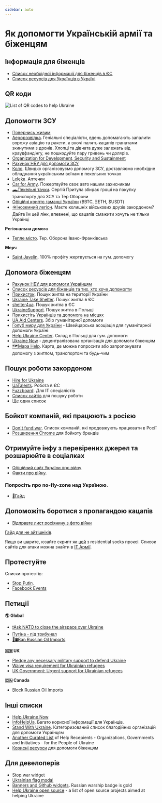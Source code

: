 ```yaml
---
sidebar: auto
---
```

# Як допомогти Українській армії та біженцям

## Інформація для біженців
- [Список необхідної інформації для біженців в ЄС](https://ukraineisforever.notion.site/4653c347e8d343199c6fff96530ca5f6)
- [Список ресурсів для Українців в Україні](https://ukraineisforever.notion.site/ukraineisforever/925902b5c48a4d7589fdeff2deba6233)

## QR коди
![List of QR codes to help Ukraine](https://cdn.earthroulette.com/help-ukraine/QR.png)
## Допомогти ЗСУ
  - [Повернись живим](https://savelife.in.ua/en/donate/)
  - [Аеророзвідка](https://aerorozvidka.xyz/). Геніальні спеціалісти, вдень допомагають запалити ворожу авіацію та ракети, а вночі палять кацапів гранатами зкинутими з дронів. Хлопці та дівчата дуже залежать від краудфандінгу, не пошкодуйте пару гривень чи долярів.
  - [Organization for Development, Security and Sustainment](https://odss.ee/blog/help-ukraine)
  - [Рахунок НБУ для допомоги ЗСУ](https://bank.gov.ua/en/news/all/natsionalniy-bank-vidkriv-spetsrahunok-dlya-zboru-koshtiv-na-potrebi-armiyi)
  - [Коло](https://koloua.com/en/). Швидко організовуємо допомогу ЗСУ, доставляємо необхідне обладнання українським воїнам в пекельних точках
  - [Leleka](https://leleka.care/). Аптечки
  - [Car for Army](https://www.carforarmy.in.ua/). Пожертвуйте своє авто нашим захисникам
  - [🛻Пекельні тачки](https://pekelnitachky.com/en). Сергій Притула збирає гроші на покупку транспорту для ЗСУ та Тер Оборони
  - [Офіційні крипто гаманці України](https://twitter.com/Ukraine/status/1497594592438497282) (฿BTC, ΞETH, $USDT)
  - [🪖Іноземний легіон](https://www.ukrinform.net/rubric-ato/3415272-how-to-join-international-legion-to-defend-ukraine-algorithm.html). Маєте колишніх військових друзів закордоном? Дайте їм цей лінк, впевнені, що кацапів смажити хочуть не тільки Українці


**Регіональна домога**
- [Тепле місто](https://warm.if.ua/uk/projects/support_for_the_territorial_defense_forces). Тер. Оборона Івано-Франківська

**Мерч**
- [Saint Javelin](https://www.saintjavelin.com/). 100% профіту жертвується на гум. допомогу

## Допомога біженцям
- [Рахунок НБУ для допомоги Українцям](https://bank.gov.ua/en/news/all/natsionalniy-bank-vidkriv-rahunok-dlya-gumanitarnoyi-dopomogi-ukrayintsyam-postrajdalim-vid-rosiyskoyi-agresiyi)
- [Список ресурсів для біженців та тих, хто хоче допомогти](https://docs.google.com/document/d/e/2PACX-1vTjRW9pjBPA9lBjZDm6FOH1EXrxRMrnHkYnkjdZ15DjEUamyOd3nNVW47jyBHo5rKHcvF73xbmURthV/pub)
- [Прихисток](https://prykhystok.in.ua/). Пошук житла на території України
- [Ukraine Take Shelter](https://www.ukrainetakeshelter.com/). Пошук житла в ЄС
- [shelter4ua](https://www.shelter4ua.com/ua). Пошук житла в ЄС
- [UkraineSupport](https://ukrainesupport.net/uk/). Пошук житла в Польщі
- [Прихистіть Українців та допомога на місцях](https://supportukrainenow.org/refuge-for-ukrainians)
- [UA Aid Centers](https://ua-aid-centers.com/). Збір гуманітарної допомоги
- [Голуб миру для України](https://www.doveofpeace.ch/uk) - Швейцарська асоціація для гуманітарної допомоги Україні
- [Help Ukraine Center](https://helpukraine.center/). Склад в Польщі для гум. допомоги
- [Ukraine Now](https://www.ukrainenow.org/#googtrans(uk|en)) - децентралізована організація для допомоги біженцям
- [🗺️Mapa Help](https://mapahelp.me/). Карта, де можна попросити або запропонувати допомогу з житлом, транспортом та будь-чим

## Пошук роботи закордоном
- [Hire for Ukraine](https://hireforukraine.org/)
- [UaTalents](https://www.uatalents.com/). Робота в ЄС
- [Fuzzboard](https://fuzzboard.com/ukraine). Для IT спеціалістів
- [Cписок сайтів](https://hireforukraine.org/helpful-resources) для пошуку роботи
- [Ще один список](https://infohelpua.com/#job)

## Бойкот компаній, які працюють з росією
- [Don't fund war](https://www.dontfundwar.com/). Список компаній, які продовжують працювати в Росії
- [Розширення Chrome ](https://github.com/petrussola/boycott-brands-supporting-war) для бойкоту брендів

## Отримуйте інфу з перевірених джерел та розшарюйте в соціалках
- [Офіційний сайт України про війну](https://war.ukraine.ua/)
- [Факти про війну](https://www.weareukraine.info/).
### Попросіть про no-fly-zone над Україною.
- [📃Гайд](https://supportukrainenow.org/post-on-social-media/post-1-request-no-fly-zone)


## Допоможіть боротися з пропагандою кацапів
- [Відправте лист росіянину з фото війни](https://mail2ru.org/)

[Гайд для не айтішніків](https://arriven.github.io/db1000n/uk/).

Якщо ви шарите, юзайте скрипт як [цей](https://github.com/MHProDev/MHDDoS) з residential socks проксі. Список сайтів для атаки можна знайти в  [ІТ Армії](https://t.me/itarmyofukraine2022).


## Протестуйте
Списки протестів:
- [Stop Putin](https://www.stopputin.net/).
- [Facebook Events](https://www.facebook.com/search/events/?q=ukraine)


## Петиції
**🌎 Global**
- [❗Ask NATO to close the airspace over Ukraine](https://www.openpetition.eu/petition/online/people-around-the-world-ask-nato-to-close-the-airspace-over-ukraine)
- [Путіна - під трибунал](https://secure.avaaz.org/campaign/en/prosecute_putin_loc/?twi)
- [🚫🛢️Ban Russian Oil Imports](https://www.change.org/p/president-biden-ban-russian-oil-import-stop-the-war)

**🇬🇧 UK**
- [Pledge any necessary military support to defend Ukraine](https://petition.parliament.uk/petitions/607314)
- [Waive visa requirement for Ukrainian refugees](https://petition.parliament.uk/petitions/609530)
- [UK Government: Urgent support for Ukrainian refugees](https://www.change.org/p/10downingstreet-urgent-support-for-ukrainian-refugees)

**🇨🇦 Canada**
- [Block Russian Oil Imports](https://www.albertainstitute.ca/stand_with_ukraine_and_block_russian_oil)

## Інші списки
- [Help Ukraine Now](https://helpukrainenow.info/)
- [InfoHelpUa](https://infohelpua.com/). Багато корисної інформації для Українців.
- [Stand With Ukraine](https://standforukraine.com/). Категоризований список благодійних організацій для допомоги Українцям
- [Another Curated List](https://github.com/dkuznetsov/help-ukraine) of Help Recepients - Organizations, Governments and Initiatives - for the People of Ukraine
- [Корисні ресурси](https://github.com/EU-UA-Help/ua-help) для допомоги біженцям

## Для девелоперів
- [Stop war widget](https://github.com/ukraine-not-war/stop-war)
- [Ukrainian flag modal](https://github.com/hejny/Ukraine)
- [Banners and Github widgets](https://github.com/vshymanskyy/StandWithUkraine). Russian warship badge is gold
- [Help Ukraine open source](https://github.com/petrussola/help-ukraine-open-source) - a list of open source projects aimed at helping Ukraine
